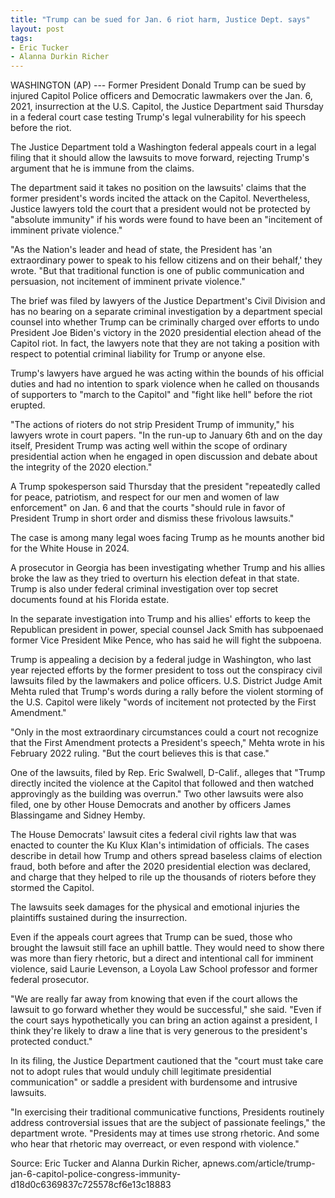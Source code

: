 ```yaml
---
title: "Trump can be sued for Jan. 6 riot harm, Justice Dept. says"
layout: post
tags:
- Eric Tucker
- Alanna Durkin Richer
---
```


WASHINGTON (AP) --- Former President Donald Trump can be sued by injured Capitol Police officers and Democratic lawmakers over the Jan. 6, 2021, insurrection at the U.S. Capitol, the Justice Department said Thursday in a federal court case testing Trump's legal vulnerability for his speech before the riot.

The Justice Department told a Washington federal appeals court in a legal filing that it should allow the lawsuits to move forward, rejecting Trump's argument that he is immune from the claims.

The department said it takes no position on the lawsuits' claims that the former president's words incited the attack on the Capitol. Nevertheless, Justice lawyers told the court that a president would not be protected by "absolute immunity" if his words were found to have been an "incitement of imminent private violence."

"As the Nation's leader and head of state, the President has 'an extraordinary power to speak to his fellow citizens and on their behalf,' they wrote. "But that traditional function is one of public communication and persuasion, not incitement of imminent private violence."

The brief was filed by lawyers of the Justice Department's Civil Division and has no bearing on a separate criminal investigation by a department special counsel into whether Trump can be criminally charged over efforts to undo President Joe Biden's victory in the 2020 presidential election ahead of the Capitol riot. In fact, the lawyers note that they are not taking a position with respect to potential criminal liability for Trump or anyone else.

Trump's lawyers have argued he was acting within the bounds of his official duties and had no intention to spark violence when he called on thousands of supporters to "march to the Capitol" and "fight like hell" before the riot erupted.

"The actions of rioters do not strip President Trump of immunity," his lawyers wrote in court papers. "In the run-up to January 6th and on the day itself, President Trump was acting well within the scope of ordinary presidential action when he engaged in open discussion and debate about the integrity of the 2020 election."

A Trump spokesperson said Thursday that the president "repeatedly called for peace, patriotism, and respect for our men and women of law enforcement" on Jan. 6 and that the courts "should rule in favor of President Trump in short order and dismiss these frivolous lawsuits."

The case is among many legal woes facing Trump as he mounts another bid for the White House in 2024.

A prosecutor in Georgia has been investigating whether Trump and his allies broke the law as they tried to overturn his election defeat in that state. Trump is also under federal criminal investigation over top secret documents found at his Florida estate.

In the separate investigation into Trump and his allies' efforts to keep the Republican president in power, special counsel Jack Smith has subpoenaed former Vice President Mike Pence, who has said he will fight the subpoena.

Trump is appealing a decision by a federal judge in Washington, who last year rejected efforts by the former president to toss out the conspiracy civil lawsuits filed by the lawmakers and police officers. U.S. District Judge Amit Mehta ruled that Trump's words during a rally before the violent storming of the U.S. Capitol were likely "words of incitement not protected by the First Amendment."

"Only in the most extraordinary circumstances could a court not recognize that the First Amendment protects a President's speech," Mehta wrote in his February 2022 ruling. "But the court believes this is that case."

One of the lawsuits, filed by Rep. Eric Swalwell, D-Calif., alleges that "Trump directly incited the violence at the Capitol that followed and then watched approvingly as the building was overrun." Two other lawsuits were also filed, one by other House Democrats and another by officers James Blassingame and Sidney Hemby.

The House Democrats' lawsuit cites a federal civil rights law that was enacted to counter the Ku Klux Klan's intimidation of officials. The cases describe in detail how Trump and others spread baseless claims of election fraud, both before and after the 2020 presidential election was declared, and charge that they helped to rile up the thousands of rioters before they stormed the Capitol.

The lawsuits seek damages for the physical and emotional injuries the plaintiffs sustained during the insurrection.

Even if the appeals court agrees that Trump can be sued, those who brought the lawsuit still face an uphill battle. They would need to show there was more than fiery rhetoric, but a direct and intentional call for imminent violence, said Laurie Levenson, a Loyola Law School professor and former federal prosecutor.

"We are really far away from knowing that even if the court allows the lawsuit to go forward whether they would be successful," she said. "Even if the court says hypothetically you can bring an action against a president, I think they're likely to draw a line that is very generous to the president's protected conduct."

In its filing, the Justice Department cautioned that the "court must take care not to adopt rules that would unduly chill legitimate presidential communication" or saddle a president with burdensome and intrusive lawsuits.

"In exercising their traditional communicative functions, Presidents routinely address controversial issues that are the subject of passionate feelings," the department wrote. "Presidents may at times use strong rhetoric. And some who hear that rhetoric may overreact, or even respond with violence."

Source: Eric Tucker and Alanna Durkin Richer, apnews.com/article/trump-jan-6-capitol-police-congress-immunity-d18d0c6369837c725578cf6e13c18883
